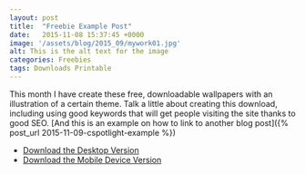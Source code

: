 ```yaml
---
layout: post
title:  "Freebie Example Post"
date:   2015-11-08 15:37:45 +0000
image: '/assets/blog/2015_09/mywork01.jpg'
alt: This is the alt text for the image
categories: Freebies
tags: Downloads Printable
---
```


This month I have create these free, downloadable wallpapers with an illustration of a certain theme. Talk a little about creating this download, including using good keywords that will get people visiting the site thanks to good SEO. [And this is an example on how to link to another blog post]({% post_url 2015-11-09-cspotlight-example %})

+ [Download the Desktop Version](http://example.com/)
+ [Download the Mobile Device Version](http://example.com/)
